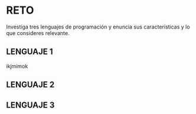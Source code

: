 # RETO
Investiga tres lenguajes de programación y enuncia sus características y lo que consideres relevante.

## LENGUAJE 1
ikjmimok
## LENGUAJE 2

## LENGUAJE 3
